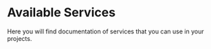 # Available Services

Here you will find documentation of services that you can use in your projects.